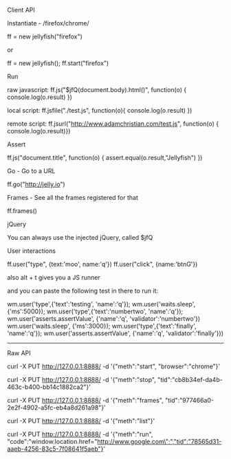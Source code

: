 Client API

Instantiate - /firefox/chrome/

ff = new jellyfish("firefox")

or

ff = new jellyfish();
ff.start("firefox")

Run

raw javascript: 
ff.js("$jfQ(document.body).html()", function(o) {
  console.log(o.result)
})

local script: 
ff.jsfile("./test.js", function(o){
  console.log(o.result)
})

remote script: 
ff.jsurl("http://www.adamchristian.com/test.js", function(o) { console.log(o.result)})

Assert

ff.js("document.title", function(o) {
  assert.equal(o.result,"Jellyfish")
})

Go - Go to a URL

ff.go("http://jelly.io")

Frames - See all the frames registered for that 

ff.frames()

jQuery

You can always use the injected jQuery, called $jfQ


User interactions

ff.user("type", {text:'moo', name:'q'})
ff.user("click", {name:'btnG'})

also alt + t gives you a JS runner

and you can paste the following test in there to run it:

wm.user('type',{'text':'testing', 'name':'q'});
wm.user('waits.sleep', {'ms':5000});
wm.user('type',{'text':'numbertwo', 'name':'q'});
wm.user('asserts.assertValue', {'name':'q', 'validator':'numbertwo'})
wm.user('waits.sleep', {'ms':3000});
wm.user('type',{'text':'finally', 'name':'q'});
wm.user('asserts.assertValue', {'name':'q', 'validator':'finally'}))


----------------

Raw API

curl -X PUT http://127.0.0.1:8888/ -d '{"meth":"start", "browser":"chrome"}'

curl -X PUT http://127.0.0.1:8888/ -d '{"meth":"stop", "tid":"cb8b34ef-da4b-463c-b400-bb14c1882ca2"}'

curl -X PUT http://127.0.0.1:8888/ -d '{"meth":"frames", "tid":"977466a0-2e2f-4902-a5fc-eb4a8d261a98"}'

curl -X PUT http://127.0.0.1:8888/ -d '{"meth":"list"}'  

curl -X PUT http://127.0.0.1:8888/ -d '{"meth":"run", "code":"window.location.href=\"http://www.google.com\";","tid":"78565d31-aaeb-4256-83c5-7f08641f5aeb"}'